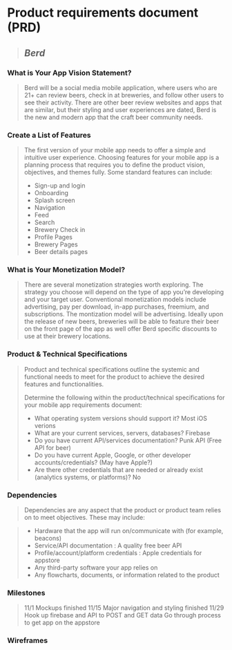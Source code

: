 # Product requirements document (PRD)

> ## *Berd*



### What is Your App Vision Statement?
> Berd will be a social media mobile application, where users who are 21+ can review beers, check in at breweries, and follow other users to see their activity. There are other beer review websites and apps that are similar, but their styling and user experiences are dated, Berd is the new and modern app that the craft beer community needs.


### Create a List of Features
> The first version of your mobile app needs to offer a simple and intuitive user experience. Choosing features for your mobile app is a planning process that requires you to define the product vision, objectives, and themes fully. Some standard features can include:
> * Sign-up and login
> * Onboarding
> * Splash screen
> * Navigation
> * Feed
> * Search
> * Brewery Check in
> * Profile Pages
> * Brewery Pages
> * Beer details pages

### What is Your Monetization Model?
> There are several monetization strategies worth exploring. The strategy you choose will depend on the type of app you’re developing and your target user. Conventional monetization models include advertising, pay per download, in-app purchases, freemium, and subscriptions.
> The montization model will be advertising. Ideally upon the release of new beers, breweries will be able to feature their beer on the front page of the app as well offer Berd specific discounts to use at their brewery locations.

### Product & Technical Specifications
> Product and technical specifications outline the systemic and functional needs to meet for the product to achieve the desired features and functionalities.
> 
> 
> Determine the following within the product/technical specifications for your mobile app requirements document:
> * What operating system versions should support it? Most iOS verions
> * What are your current services, servers, databases? Firebase
> * Do you have current API/services documentation? Punk API (Free API for beer)
> * Do you have current Apple, Google, or other developer accounts/credentials? (May have Apple?)
> * Are there other credentials that are needed or already exist (analytics systems, or platforms)? No

### Dependencies
> Dependencies are any aspect that the product or product team relies on to meet objectives.
> These may include:
> 
 
> * Hardware that the app will run on/communicate with (for example, beacons)
> * Service/API documentation : A quality free beer API
> * Profile/account/platform credentials : Apple credentials for appstore
> * Any third-party software your app relies on
> * Any flowcharts, documents, or information related to the product


### Milestones
> 11/1 Mockups finished
> 11/15 Major navigation and styling finished
> 11/29 Hook up firebase and API to POST and GET data
> Go through process to get app on the appstore

### Wireframes 
